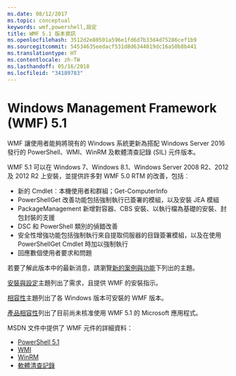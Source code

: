 ```yaml
---
ms.date: 08/12/2017
ms.topic: conceptual
keywords: wmf,powershell,設定
title: WMF 5.1 版本資訊
ms.openlocfilehash: 3512d2e80501a596e1fd6d7b33d4d75286cef1b9
ms.sourcegitcommit: 54534635eedacf531d8d6344019dc16a50b8b441
ms.translationtype: HT
ms.contentlocale: zh-TW
ms.lasthandoff: 05/16/2018
ms.locfileid: "34189783"
---
```

# <a name="windows-management-framework-wmf-51"></a>Windows Management Framework (WMF) 5.1 #

WMF 讓使用者能夠將現有的 Windows 系統更新為搭配 Windows Server 2016 發行的 PowerShell、WMI、WinRM 及軟體清查記錄 (SIL) 元件版本。

WMF 5.1 可以在 Windows 7、Windows 8.1、Windows Server 2008 R2、2012 及 2012 R2 上安裝，並提供許多對 WMF 5.0 RTM 的改善，包括︰

- 新的 Cmdlet︰本機使用者和群組；Get-ComputerInfo
- PowerShellGet 改善功能包括強制執行已簽署的模組，以及安裝 JEA 模組
- PackageManagement 新增對容器、CBS 安裝、以執行檔為基礎的安裝、封包封裝的支援
- DSC 和 PowerShell 類別的偵錯改善
- 安全性增強功能包括強制執行來自提取伺服器的目錄簽署模組，以及在使用 PowerShellGet Cmdlet 時加以強制執行
- 回應數個使用者要求和問題

若要了解此版本中的最新消息，請瀏覽[新的案例與功能](https://docs.microsoft.com/en-us/powershell/wmf/5.1/scenarios-features)下列出的主題。

[安裝與設定](https://docs.microsoft.com/en-us/powershell/wmf/5.1/install-configure)主題列出了需求，且提供 WMF 的安裝指示。

[相容性](https://docs.microsoft.com/en-us/powershell/wmf/5.1/compatibility)主題列出了各 Windows 版本可安裝的 WMF 版本。

[產品相容性](https://docs.microsoft.com/en-us/powershell/wmf/5.1/productincompat)列出了目前尚未核准使用 WMF 5.1 的 Microsoft 應用程式。

MSDN 文件中提供了 WMF 元件的詳細資料：

- [PowerShell 5.1](https://docs.microsoft.com/en-us/powershell/)
- [WMI](https://msdn.microsoft.com/en-us/library/jj152383(v=vs.85).aspx)
- [WinRM](https://msdn.microsoft.com/en-us/library/aa384426(v=vs.85).aspx)
- [軟體清查記錄](https://technet.microsoft.com/en-us/library/dn383584(v=ws.11).aspx)

